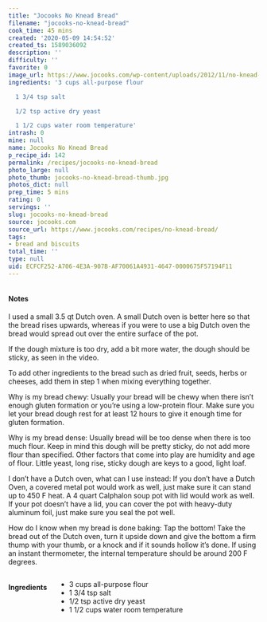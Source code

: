 ```yaml
---
title: "Jocooks No Knead Bread"
filename: "jocooks-no-knead-bread"
cook_time: 45 mins
created: '2020-05-09 14:54:52'
created_ts: 1589036092
description: ''
difficulty: ''
favorite: 0
image_url: https://www.jocooks.com/wp-content/uploads/2012/11/no-knead-crusty-bread-2-125x125.jpg
ingredients: '3 cups all-purpose flour

  1 3/4 tsp salt

  1/2 tsp active dry yeast

  1 1/2 cups water room temperature'
intrash: 0
mine: null
name: Jocooks No Knead Bread
p_recipe_id: 142
permalink: /recipes/jocooks-no-knead-bread
photo_large: null
photo_thumb: jocooks-no-knead-bread-thumb.jpg
photos_dict: null
prep_time: 5 mins
rating: 0
servings: ''
slug: jocooks-no-knead-bread
source: jocooks.com
source_url: https://www.jocooks.com/recipes/no-knead-bread/
tags:
- bread and biscuits
total_time: ''
type: null
uid: ECFCF252-A706-4E3A-907B-AF70061A4931-4647-0000675F57194F11
---
```

<div class="large-8 medium-7 columns" id="writeup">		<div id="notes"><h4>Notes</h4>
<div class="box box-notes"><p>I used a small 3.5 qt Dutch oven. A small Dutch oven is better here so that the bread rises upwards, whereas if you were to use a big Dutch oven the bread would spread out over the entire surface of the pot.</p>
<p>If the dough mixture is too dry, add a bit more water, the dough should be sticky, as seen in the video.</p>
<p>To add other ingredients to the bread such as dried fruit, seeds, herbs or cheeses, add them in step 1 when mixing everything together.</p>
<p>Why is my bread chewy: Usually your bread will be chewy when there isn’t enough gluten formation or you’re using a low-protein flour. Make sure you let your bread dough rest for at least 12 hours to give it enough time for gluten formation.</p>
<p>Why is my bread dense: Usually bread will be too dense when there is too much flour. Keep in mind this dough will be pretty sticky, do not add more flour than specified. Other factors that come into play are humidity and age of flour. Little yeast, long rise, sticky dough are keys to a good, light loaf.</p>
<p>I don’t have a Dutch oven, what can I use instead: If you don’t have a Dutch Oven, a covered metal pot would work as well, just make sure it can stand up to 450 F heat. A 4 quart Calphalon soup pot with lid would work as well. If your pot doesn’t have a lid, you can cover the pot with heavy-duty aluminum foil, just make sure you seal the pot well.</p>
<p>How do I know when my bread is done baking: Tap the bottom! Take the bread out of the Dutch oven, turn it upside down and give the bottom a firm thump with your thumb, or a knock and if it sounds hollow it’s done. If using an instant thermometer, the internal temperature should be around 200 F degrees.</p>
</div></div>	</div><!-- #writeup -->
</div><!-- #row-one -->
<div class="row" id="row-two">	<div class="medium-4 small-5 columns" id="ingredients"><h4>Ingredients</h4><div class="box box-ingredients content"><ul>
<li>3 cups all-purpose flour</li>
<li>1 3/4 tsp salt</li>
<li>1/2 tsp active dry yeast</li>
<li>1 1/2 cups water room temperature</li>
</ul>
</div>	</div>	<div class="medium-6 small-7 columns" id="directions">	</div>